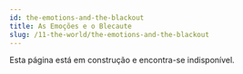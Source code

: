 ```yaml
---
id: the-emotions-and-the-blackout
title: As Emoções e o Blecaute
slug: /11-the-world/the-emotions-and-the-blackout
---
```


Esta página está em construção e encontra-se indisponível.
